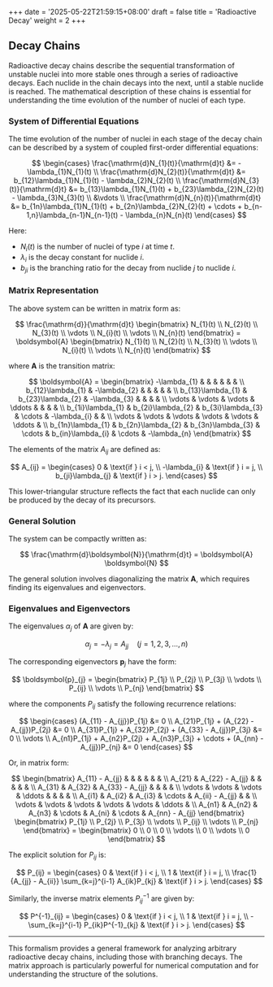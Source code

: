 +++
date = '2025-05-22T21:59:15+08:00'
draft = false
title = 'Radioactive Decay'
weight = 2
+++

## Decay Chains

Radioactive decay chains describe the sequential transformation of unstable nuclei into more stable ones through a series of radioactive decays. Each nuclide in the chain decays into the next, until a stable nuclide is reached. The mathematical description of these chains is essential for understanding the time evolution of the number of nuclei of each type.

### System of Differential Equations

The time evolution of the number of nuclei in each stage of the decay chain can be described by a system of coupled first-order differential equations:

$$
\begin{cases}
\frac{\mathrm{d}N_{1}(t)}{\mathrm{d}t} &= -\lambda_{1}N_{1}(t) \\
\frac{\mathrm{d}N_{2}(t)}{\mathrm{d}t} &= b_{12}\lambda_{1}N_{1}(t) - \lambda_{2}N_{2}(t) \\
\frac{\mathrm{d}N_{3}(t)}{\mathrm{d}t} &= b_{13}\lambda_{1}N_{1}(t) + b_{23}\lambda_{2}N_{2}(t) - \lambda_{3}N_{3}(t) \\
&\vdots \\
\frac{\mathrm{d}N_{n}(t)}{\mathrm{d}t} &= b_{1n}\lambda_{1}N_{1}(t) + b_{2n}\lambda_{2}N_{2}(t) + \cdots + b_{n-1,n}\lambda_{n-1}N_{n-1}(t) - \lambda_{n}N_{n}(t)
\end{cases}
$$

Here:
- $N_i(t)$ is the number of nuclei of type $i$ at time $t$.
- $\lambda_i$ is the decay constant for nuclide $i$.
- $b_{ji}$ is the branching ratio for the decay from nuclide $j$ to nuclide $i$.

### Matrix Representation

The above system can be written in matrix form as:

$$
\frac{\mathrm{d}}{\mathrm{d}t}
\begin{bmatrix}
N_{1}(t) \\
N_{2}(t) \\
N_{3}(t) \\
\vdots   \\
N_{i}(t) \\
\vdots   \\
N_{n}(t)
\end{bmatrix} =
\boldsymbol{A} 
\begin{bmatrix}
N_{1}(t) \\
N_{2}(t) \\
N_{3}(t) \\
\vdots   \\
N_{i}(t) \\
\vdots   \\
N_{n}(t)
\end{bmatrix}
$$

where $\boldsymbol{A}$ is the transition matrix:

$$
\boldsymbol{A} = 
\begin{bmatrix}
-\lambda_{1}      &                   &                   &              &                        &                    &                     \\
b_{12}\lambda_{1} & -\lambda_{2}      &                   &              &                        &                    &                     \\
b_{13}\lambda_{1} & b_{23}\lambda_{2} & -\lambda_{3}      &              &                        &                    &                     \\
\vdots            & \vdots            & \vdots            & \ddots       &                  &                    &        &              \\
b_{1i}\lambda_{1} & b_{2i}\lambda_{2} & b_{3i}\lambda_{3} & \cdots   & -\lambda_{i}       &        &               \\
\vdots            & \vdots            & \vdots            & \vdots       & \vdots            & \ddots             &                \\
b_{1n}\lambda_{1} & b_{2n}\lambda_{2} & b_{3n}\lambda_{3} & \cdots       &  b_{in}\lambda_{i} & \cdots & -\lambda_{n}
\end{bmatrix}
$$

The elements of the matrix $A_{ij}$ are defined as:

$$
A_{ij} =
\begin{cases} 
  0 & \text{if } i < j, \\
  -\lambda_{i} & \text{if } i = j, \\
  b_{ji}\lambda_{j} & \text{if } i > j.
\end{cases}
$$

This lower-triangular structure reflects the fact that each nuclide can only be produced by the decay of its precursors.

### General Solution

The system can be compactly written as:

$$
\frac{\mathrm{d}\boldsymbol{N}}{\mathrm{d}t} = \boldsymbol{A} \boldsymbol{N}
$$

The general solution involves diagonalizing the matrix $\boldsymbol{A}$, which requires finding its eigenvalues and eigenvectors.

### Eigenvalues and Eigenvectors

The eigenvalues $\alpha_j$ of $\boldsymbol{A}$ are given by:

$$
\alpha_{j} = -\lambda_{j} = A_{jj} \quad(j = 1,2,3,\dots,n)
$$

The corresponding eigenvectors $\boldsymbol{p}_j$ have the form:

$$
\boldsymbol{p}_{j} = 
\begin{bmatrix}
P_{1j}    \\
P_{2j}    \\
P_{3j}    \\
\vdots   \\
P_{ij}    \\
\vdots   \\
P_{nj}
\end{bmatrix}
$$

where the components $P_{ij}$ satisfy the following recurrence relations:

$$
\begin{cases}
(A_{11} - A_{jj})P_{1j} &= 0                           \\
A_{21}P_{1j} + (A_{22} - A_{jj})P_{2j} &= 0        \\
A_{31}P_{1j} + A_{32}P_{2j} + (A_{33} - A_{jj})P_{3j} &= 0         \\
\vdots                                           \\
A_{n1}P_{1j} + A_{n2}P_{2j} + A_{n3}P_{3j} + \cdots + (A_{nn} - A_{jj})P_{nj} &= 0
\end{cases}
$$

Or, in matrix form:

$$
\begin{bmatrix}
A_{11} - A_{jj} &                 &                 &              &                 &                    &                                                   \\
A_{21}          & A_{22} - A_{jj} &                 &              &                        &                    &                     \\
A_{31}          & A_{32}          & A_{33} - A_{jj} &              &                        &               &                     \\
\vdots            & \vdots            & \vdots            & \ddots       &                  &                    &        &              \\
A_{i1}          & A_{i2}          & A_{i3}          & \cdots   & A_{ii} - A_{jj}       &        &               \\
\vdots            & \vdots            & \vdots            & \vdots       & \vdots            & \ddots             &                \\
A_{n1} & A_{n2} & A_{n3} & \cdots       &  A_{ni} & \cdots & A_{nn} - A_{jj}
\end{bmatrix}
\begin{bmatrix}
P_{1j}    \\
P_{2j}    \\
P_{3j}    \\
\vdots   \\
P_{ij}    \\
\vdots   \\
P_{nj}
\end{bmatrix} = 
\begin{bmatrix}
0   \\
0   \\
0   \\
\vdots \\
0    \\
\vdots  \\
0
\end{bmatrix}
$$

The explicit solution for $P_{ij}$ is:

$$
P_{ij} =
\begin{cases} 
  0 & \text{if } i < j, \\
  1 & \text{if } i = j, \\
  \frac{1}{A_{jj} - A_{ii}} \sum_{k=j}^{i-1} A_{ik}P_{kj} & \text{if } i > j.
\end{cases}
$$

Similarly, the inverse matrix elements $P^{-1}_{ij}$ are given by:

$$
P^{-1}_{ij} =
\begin{cases} 
  0 & \text{if } i < j, \\
  1 & \text{if } i = j, \\
  -\sum_{k=j}^{i-1} P_{ik}P^{-1}_{kj} & \text{if } i > j.
\end{cases}
$$

---

This formalism provides a general framework for analyzing arbitrary radioactive decay chains, including those with branching decays. The matrix approach is particularly powerful for numerical computation and for understanding the structure of the solutions.